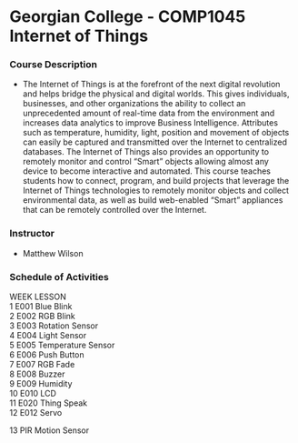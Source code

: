 Georgian College - COMP1045 Internet of Things
=====

### Course Description
  * The Internet of Things is at the forefront of the next digital revolution and helps bridge the physical and digital worlds. This gives individuals, businesses, and other organizations the ability to collect an unprecedented amount of real-time data from the environment and increases data analytics to improve Business Intelligence. Attributes such as temperature, humidity, light, position and movement of objects can easily be captured and transmitted over the Internet to centralized databases. The Internet of Things also provides an opportunity to remotely monitor and control “Smart” objects allowing almost any device to become interactive and automated. This course teaches students how to connect, program, and build projects that leverage the Internet of Things technologies to remotely monitor objects and collect environmental data, as well as build web-enabled “Smart” appliances that can be remotely controlled over the Internet.

### Instructor
  * Matthew Wilson


### Schedule of Activities  
WEEK  LESSON  
1     E001 Blue Blink  
2     E002 RGB Blink  
3     E003 Rotation Sensor  
4     E004 Light Sensor  
5     E005 Temperature Sensor  
6     E006 Push Button  
7     E007 RGB Fade   
8     E008 Buzzer  
9     E009 Humidity  
10    E010 LCD  
11    E020 Thing Speak  
12    E012 Servo  
  
13    PIR Motion Sensor  
